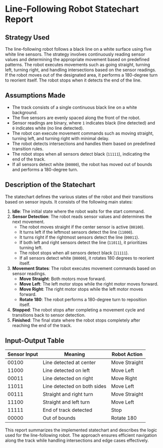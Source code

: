 # Line-Following Robot Statechart Report

## Strategy Used
The line-following robot follows a black line on a white surface using five white line sensors. The strategy involves continuously reading sensor values and determining the appropriate movement based on predefined patterns. The robot executes movements such as going straight, turning left, turning right, and handling intersections based on the sensor readings. If the robot moves out of the designated area, it performs a 180-degree turn to reorient itself. The robot stops when it detects the end of the line.

## Assumptions Made
- The track consists of a single continuous black line on a white background.
- The five sensors are evenly spaced along the front of the robot.
- Sensor readings are binary, where `1` indicates black (line detected) and `0` indicates white (no line detected).
- The robot can execute movement commands such as moving straight, turning left, and turning right with minimal delay.
- The robot detects intersections and handles them based on predefined transition rules.
- The robot stops when all sensors detect black (`11111`), indicating the end of the track.
- If all sensors detect white (`00000`), the robot has moved out of bounds and performs a 180-degree turn.

## Description of the Statechart
The statechart defines the various states of the robot and their transitions based on sensor inputs. It consists of the following main states:

1. **Idle**: The initial state where the robot waits for the start command.
2. **Sensor Detection**: The robot reads sensor values and determines the next movement.
   - The robot moves straight if the center sensor is active (`00100`).
   - It turns left if the leftmost sensors detect the line (`11000`).
   - It turns right if the rightmost sensors detect the line (`00011`).
   - If both left and right sensors detect the line (`11011`), it prioritizes turning left.
   - The robot stops when all sensors detect black (`11111`).
   - If all sensors detect white (`00000`), it rotates 180 degrees to reorient itself.
3. **Movement States**: The robot executes movement commands based on sensor readings.
   - **Move Straight**: Both motors move forward.
   - **Move Left**: The left motor stops while the right motor moves forward.
   - **Move Right**: The right motor stops while the left motor moves forward.
   - **Rotate 180**: The robot performs a 180-degree turn to reposition itself.
4. **Stopped**: The robot stops after completing a movement cycle and transitions back to sensor detection.
5. **Finished**: The final state where the robot stops completely after reaching the end of the track.

## Input-Output Table
| Sensor Input | Meaning                | Robot Action       |
|-------------|-----------------------|--------------------|
| 00100       | Line detected at center | Move Straight     |
| 11000       | Line detected on left  | Move Left         |
| 00011       | Line detected on right | Move Right        |
| 11011       | Line detected on both sides | Move Left |
| 00111       | Straight and right turn | Move Straight |
| 11100       | Straight and left turn | Move Left |
| 11111       | End of track detected | Stop             |
| 00000       | Out of bounds         | Rotate 180        |

This report summarizes the implemented statechart and describes the logic used for the line-following robot. The approach ensures efficient navigation along the track while handling intersections and edge cases effectively.

